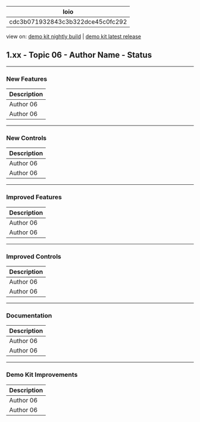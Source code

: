 <!-- loiocdc3b071932843c3b322dce45c0fc292 -->

| loio |
| -----|
| cdc3b071932843c3b322dce45c0fc292 |

<div id="loio">

view on: [demo kit nightly build](https://openui5nightly.hana.ondemand.com/#/topic/cdc3b071932843c3b322dce45c0fc292) | [demo kit latest release](https://openui5.hana.ondemand.com/#/topic/cdc3b071932843c3b322dce45c0fc292)</div>

## 1.xx - Topic 06 - Author Name - Status

***

<a name="loiocdc3b071932843c3b322dce45c0fc292__section_yxw_pxt_zcb"/>

### New Features

 <a name="loiocdc3b071932843c3b322dce45c0fc292__table_krd_ltq_mfb"/>

|Description|
|-----------|
|Аuthor 06|
|Аuthor 06|

***

<a name="loiocdc3b071932843c3b322dce45c0fc292__section_bkm_s15_zcb"/>

### New Controls

 <a name="loiocdc3b071932843c3b322dce45c0fc292__table_ejf_dvq_mfb"/>

|Description|
|-----------|
|Аuthor 06|
|Аuthor 06|

***

<a name="loiocdc3b071932843c3b322dce45c0fc292__section_qwl_pb5_zcb"/>

### Improved Features

 <a name="loiocdc3b071932843c3b322dce45c0fc292__table_tpj_dvq_mfb"/>

|Description|
|-----------|
|Аuthor 06|
|Аuthor 06|

***

<a name="loiocdc3b071932843c3b322dce45c0fc292__section_rqn_wd5_zcb"/>

### Improved Controls

 <a name="loiocdc3b071932843c3b322dce45c0fc292__table_qcq_dvq_mfb"/>

|Description|
|-----------|
|Аuthor 06|
|Аuthor 06|

***

<a name="loiocdc3b071932843c3b322dce45c0fc292__section_z2h_fh5_zcb"/>

### Documentation

 <a name="loiocdc3b071932843c3b322dce45c0fc292__table_u2d_2vq_mfb"/>

|Description|
|-----------|
|Аuthor 06|
|Аuthor 06|

***

<a name="loiocdc3b071932843c3b322dce45c0fc292__section_r5v_3h5_zcb"/>

### Demo Kit Improvements

 <a name="loiocdc3b071932843c3b322dce45c0fc292__table_e2h_2vq_mfb"/>

|Description|
|-----------|
|Аuthor 06|
|Аuthor 06|

